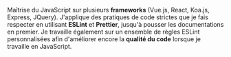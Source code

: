 

Maîtrise du JavaScript sur plusieurs **frameworks** (Vue.js, React, Koa.js, Express, JQuery). J'applique des pratiques de code strictes que je fais respecter en utilisant **ESLint** et **Prettier**, jusqu'à pousser les documentations en premier. Je travaille également sur un ensemble de règles ESLint personnalisées afin d'améliorer encore la **qualité du code** lorsque je travaille en JavaScript.
